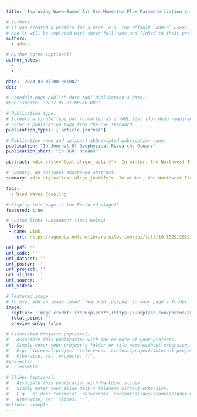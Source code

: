 ```yaml
---
title: 'Improving Wave-Based Air-Sea Momentum Flux Parameterization in Mixed Seas'

# Authors
# If you created a profile for a user (e.g. the default `admin` user), write the username (folder name) here
# and it will be replaced with their full name and linked to their profile.
authors:
  - admin

# Author notes (optional)
author_notes:
  - ''
  - ''

date: '2023-03-07T00:00:00Z'
doi: ''

# Schedule page publish date (NOT publication's date).
#publishDate: '2017-01-01T00:00:00Z'

# Publication type.
# Accepts a single type but formatted as a YAML list (for Hugo requirements).
# Enter a publication type from the CSL standard.
publication_types: ['article-journal']

# Publication name and optional abbreviated publication name.
publication: "In Journal Of Geophysical Research: Oceans"
publication_short: "In JGR: Oceans"

abstract: <div style="text-align:justify">  In winter, the Northwest Tropical Atlantic Ocean can be characterized by various wave age-based interactions among ocean current, surface wind and surface waves, which are critical for accurately describing surface wind stress. In this work, coupled wave-ocean-atmosphere model simulations are conducted using two different wave roughness parameterizations within COARE3.5, including one that relies solely on wind speed and another that uses wave age and wave slope as inputs. Comparisons with the directly measured momentum fluxes during the ATOMIC/EUREC4A experiments in winter 2020 show that, for sea states dominated by short wind waves under moderate to strong winds, the wave-based formulation (WBF) increases the surface roughness length in average by 25% compared to the wind-speed-based approach. For sea states dominated by remotely generated swells under moderate to strong wind intensity, the WBF predicts significantly lower roughness length and surface stress (≈15%), resulting in increased near-surface wind speed above the constant flux layer (≈5%). Further investigation of the mixed sea states in the model and data indicates that the impact of swell on wind stress is over-emphasized in the COARE3.5 WBF, especially under moderate wind regimes. Various approaches are explored to alleviate this deficiency by either introducing directional alignment between wind and waves or using the mean wave period instead of the wave period corresponding to the spectral peak to compute the wave age. The findings of this study are likely to be site-dependent, and mostly concern specific regimes of wind and waves where the original parameterization was deficient. </div>

# Summary. An optional shortened abstract.
summary: <div style="text-align:justify">  In winter, the Northwest Tropical Atlantic Ocean can be characterized by various wave age-based interactions among ocean current, surface wind and surface waves, which are critical for accurately describing surface wind stress. In this work, coupled wave-ocean-atmosphere model simulations are conducted using two different wave roughness parameterizations within COARE3.5, including one that relies solely on wind speed and another that uses wave age and wave slope as inputs. Comparisons with the directly measured momentum fluxes during the ATOMIC/EUREC4A experiments in winter 2020 show that, for sea states dominated by short wind waves under moderate to strong winds, the wave-based formulation (WBF) increases the surface roughness length in average by 25% compared to the wind-speed-based approach. For sea states dominated by remotely generated swells under moderate to strong wind intensity, the WBF predicts significantly lower roughness length and surface stress (≈15%), resulting in increased near-surface wind speed above the constant flux layer (≈5%). Further investigation of the mixed sea states in the model and data indicates that the impact of swell on wind stress is over-emphasized in the COARE3.5 WBF, especially under moderate wind regimes. Various approaches are explored to alleviate this deficiency by either introducing directional alignment between wind and waves or using the mean wave period instead of the wave period corresponding to the spectral peak to compute the wave age. The findings of this study are likely to be site-dependent, and mostly concern specific regimes of wind and waves where the original parameterization was deficient. </div>

tags:
  - Wind Waves Coupling

# Display this page in the Featured widget?
featured: true

# Custom links (uncomment lines below)
 links:
 - name: Link
    url: https://agupubs.onlinelibrary.wiley.com/doi/full/10.1029/2022JC019277

url_pdf: ''
url_code: ''
url_dataset: ''
url_poster: ''
url_project: ''
url_slides: ''
url_source: ''
url_video: ''

# Featured image
# To use, add an image named `featured.jpg/png` to your page's folder.
image:
  caption: 'Image credit: [**Unsplash**](https://unsplash.com/photos/pLCdAaMFLTE)'
  focal_point: ''
  preview_only: false

# Associated Projects (optional).
#   Associate this publication with one or more of your projects.
#   Simply enter your project's folder or file name without extension.
#   E.g. `internal-project` references `content/project/internal-project/index.md`.
#   Otherwise, set `projects: []`.
#projects:
#  - example

# Slides (optional).
#   Associate this publication with Markdown slides.
#   Simply enter your slide deck's filename without extension.
#   E.g. `slides: "example"` references `content/slides/example/index.md`.
#   Otherwise, set `slides: ""`.
#slides: example
---
```


<!--
{{% callout note %}}
Click the _Cite_ button above to demo the feature to enable visitors to import publication metadata into their reference management software.
{{% /callout %}}

{{% callout note %}}
Create your slides in Markdown - click the _Slides_ button to check out the example.
{{% /callout %}}

Add the publication's **full text** or **supplementary notes** here. You can use rich formatting such as including [code, math, and images](https://docs.hugoblox.com/content/writing-markdown-latex/).
-->